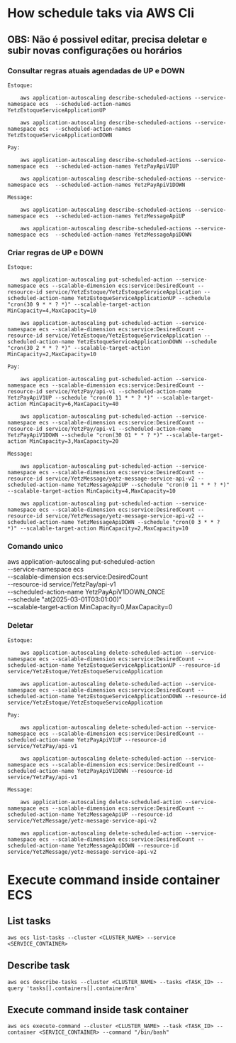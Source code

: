 # How schedule taks via AWS Cli

## OBS: Não é possivel editar, precisa deletar e subir novas configurações ou horários

### Consultar regras atuais agendadas de UP e DOWN

    Estoque:

        aws application-autoscaling describe-scheduled-actions --service-namespace ecs  --scheduled-action-names YetzEstoqueServiceApplicationUP

        aws application-autoscaling describe-scheduled-actions --service-namespace ecs  --scheduled-action-names YetzEstoqueServiceApplicationDOWN

    Pay:

        aws application-autoscaling describe-scheduled-actions --service-namespace ecs  --scheduled-action-names YetzPayApiV1UP

        aws application-autoscaling describe-scheduled-actions --service-namespace ecs  --scheduled-action-names YetzPayApiV1DOWN

    Message:

        aws application-autoscaling describe-scheduled-actions --service-namespace ecs  --scheduled-action-names YetzMessageApiUP

        aws application-autoscaling describe-scheduled-actions --service-namespace ecs  --scheduled-action-names YetzMessageApiDOWN

### Criar regras de UP e DOWN

    Estoque:
    
        aws application-autoscaling put-scheduled-action --service-namespace ecs --scalable-dimension ecs:service:DesiredCount --resource-id service/YetzEstoque/YetzEstoqueServiceApplication --scheduled-action-name YetzEstoqueServiceApplicationUP --schedule "cron(30 9 * * ? *)" --scalable-target-action MinCapacity=4,MaxCapacity=10

        aws application-autoscaling put-scheduled-action --service-namespace ecs --scalable-dimension ecs:service:DesiredCount --resource-id service/YetzEstoque/YetzEstoqueServiceApplication --scheduled-action-name YetzEstoqueServiceApplicationDOWN --schedule "cron(30 2 * * ? *)" --scalable-target-action MinCapacity=2,MaxCapacity=10 

    Pay:

        aws application-autoscaling put-scheduled-action --service-namespace ecs --scalable-dimension ecs:service:DesiredCount --resource-id service/YetzPay/api-v1 --scheduled-action-name YetzPayApiV1UP --schedule "cron(0 11 * * ? *)" --scalable-target-action MinCapacity=6,MaxCapacity=40

        aws application-autoscaling put-scheduled-action --service-namespace ecs --scalable-dimension ecs:service:DesiredCount --resource-id service/YetzPay/api-v1 --scheduled-action-name YetzPayApiV1DOWN --schedule "cron(30 01 * * ? *)" --scalable-target-action MinCapacity=3,MaxCapacity=20

    Message:

        aws application-autoscaling put-scheduled-action --service-namespace ecs --scalable-dimension ecs:service:DesiredCount --resource-id service/YetzMessage/yetz-message-service-api-v2 --scheduled-action-name YetzMessageApiUP --schedule "cron(0 11 * * ? *)" --scalable-target-action MinCapacity=4,MaxCapacity=10

        aws application-autoscaling put-scheduled-action --service-namespace ecs --scalable-dimension ecs:service:DesiredCount --resource-id service/YetzMessage/yetz-message-service-api-v2 --scheduled-action-name YetzMessageApiDOWN --schedule "cron(0 3 * * ? *)" --scalable-target-action MinCapacity=2,MaxCapacity=10

### Comando unico 

aws application-autoscaling put-scheduled-action \
    --service-namespace ecs \
    --scalable-dimension ecs:service:DesiredCount \
    --resource-id service/YetzPay/api-v1 \
    --scheduled-action-name YetzPayApiV1DOWN_ONCE \
    --schedule "at(2025-03-01T03:01:00)" \
    --scalable-target-action MinCapacity=0,MaxCapacity=0

### Deletar

    Estoque:

        aws application-autoscaling delete-scheduled-action --service-namespace ecs --scalable-dimension ecs:service:DesiredCount --scheduled-action-name YetzEstoqueServiceApplicationUP --resource-id service/YetzEstoque/YetzEstoqueServiceApplication 

        aws application-autoscaling delete-scheduled-action --service-namespace ecs --scalable-dimension ecs:service:DesiredCount --scheduled-action-name YetzEstoqueServiceApplicationDOWN --resource-id service/YetzEstoque/YetzEstoqueServiceApplication 

    Pay:

        aws application-autoscaling delete-scheduled-action --service-namespace ecs --scalable-dimension ecs:service:DesiredCount --scheduled-action-name YetzPayApiV1UP --resource-id service/YetzPay/api-v1

        aws application-autoscaling delete-scheduled-action --service-namespace ecs --scalable-dimension ecs:service:DesiredCount --scheduled-action-name YetzPayApiV1DOWN --resource-id service/YetzPay/api-v1

    Message:

        aws application-autoscaling delete-scheduled-action --service-namespace ecs --scalable-dimension ecs:service:DesiredCount --scheduled-action-name YetzMessageApiUP --resource-id service/YetzMessage/yetz-message-service-api-v2

        aws application-autoscaling delete-scheduled-action --service-namespace ecs --scalable-dimension ecs:service:DesiredCount --scheduled-action-name YetzMessageApiDOWN --resource-id service/YetzMessage/yetz-message-service-api-v2

# Execute command inside container ECS

## List tasks

    aws ecs list-tasks --cluster <CLUSTER_NAME> --service <SERVICE_CONTAINER>

## Describe task

    aws ecs describe-tasks --cluster <CLUSTER_NAME> --tasks <TASK_ID> --query 'tasks[].containers[].containerArn'

## Execute command inside task container

    aws ecs execute-command --cluster <CLUSTER_NAME> --task <TASK_ID> --container <SERVICE_CONTAINER> --command "/bin/bash"

